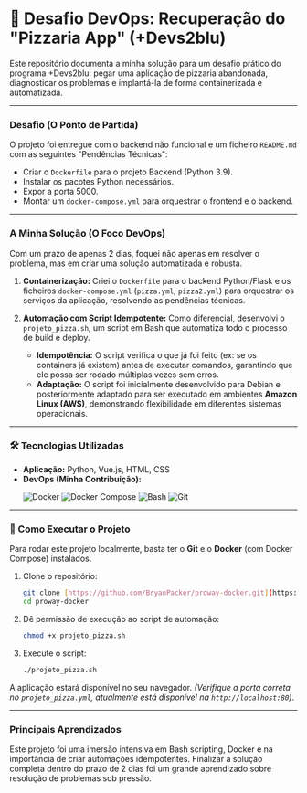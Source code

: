# 🚀 Desafio DevOps: Recuperação do "Pizzaria App" (+Devs2blu)

Este repositório documenta a minha solução para um desafio prático do programa +Devs2blu: pegar uma aplicação de pizzaria abandonada, diagnosticar os problemas e implantá-la de forma containerizada e automatizada.

---

### Desafio (O Ponto de Partida)

O projeto foi entregue com o backend não funcional e um ficheiro `README.md` com as seguintes "Pendências Técnicas":
* Criar o `Dockerfile` para o projeto Backend (Python 3.9).
* Instalar os pacotes Python necessários.
* Expor a porta 5000.
* Montar um `docker-compose.yml` para orquestrar o frontend e o backend.

---

### A Minha Solução (O Foco DevOps)

Com um prazo de apenas 2 dias, foquei não apenas em resolver o problema, mas em criar uma solução automatizada e robusta.

1.  **Containerização:** Criei o `Dockerfile` para o backend Python/Flask e os ficheiros `docker-compose.yml` (`pizza.yml`, `pizza2.yml`) para orquestrar os serviços da aplicação, resolvendo as pendências técnicas.

2.  **Automação com Script Idempotente:** Como diferencial, desenvolvi o `projeto_pizza.sh`, um script em Bash que automatiza todo o processo de build e deploy.
    * **Idempotência:** O script verifica o que já foi feito (ex: se os containers já existem) antes de executar comandos, garantindo que ele possa ser rodado múltiplas vezes sem erros.
    * **Adaptação:** O script foi inicialmente desenvolvido para Debian e posteriormente adaptado para ser executado em ambientes **Amazon Linux (AWS)**, demonstrando flexibilidade em diferentes sistemas operacionais.

---

### 🛠️ Tecnologias Utilizadas

* **Aplicação:** Python, Vue.js, HTML, CSS
* **DevOps (Minha Contribuição):**
    <p>
      <img src="https://img.shields.io/badge/Docker-2496ED?style=for-the-badge&logo=docker&logoColor=white" alt="Docker">
      <img src="https://img.shields.io/badge/Docker_Compose-2496ED?style=for-the-badge&logo=docker&logoColor=white" alt="Docker Compose">
      <img src="https://img.shields.io/badge/Bash-4EAA25?style=for-the-badge&logo=gnu-bash&logoColor=white" alt="Bash">
      <img src="https://img.shields.io/badge/GIT-E44C30?style=for-the-badge&logo=git&logoColor=white" alt="Git">
    </p>

---

### 🏁 Como Executar o Projeto

Para rodar este projeto localmente, basta ter o **Git** e o **Docker** (com Docker Compose) instalados.

1.  Clone o repositório:
    ```bash
    git clone [https://github.com/BryanPacker/proway-docker.git](https://github.com/BryanPacker/proway-docker.git)
    cd proway-docker
    ```

2.  Dê permissão de execução ao script de automação:
    ```bash
    chmod +x projeto_pizza.sh
    ```

3.  Execute o script:
    ```bash
    ./projeto_pizza.sh
    ```

A aplicação estará disponível no seu navegador. *(Verifique a porta correta no `projeto_pizza.yml`, atualmente está disponível na `http://localhost:80`)*.

---

### Principais Aprendizados

Este projeto foi uma imersão intensiva em Bash scripting, Docker e na importância de criar automações idempotentes. Finalizar a solução completa dentro do prazo de 2 dias foi um grande aprendizado sobre resolução de problemas sob pressão.
